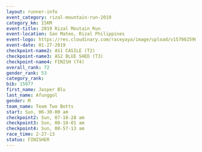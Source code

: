 ```yaml
---
layout: runner-info 
event_category: rizal-mountain-run-2019 
category_km: 15KM 
event-title: 2019 Rizal Moutain Run 
event-location: San Mateo, Rizal Philippines 
event-logo: https://res.cloudinary.com/raceyaya/image/upload/v1570025909/logo/rizal-mountain_gkfete.jpg 
event-date: 01-27-2019 
checkpoint-name2: AS1 CASILE (T2) 
checkpoint-name3: AS2 BLUE SHED (T3) 
checkpoint-name4: FINISH (T4) 
overall_rank: 72
gender_rank: 53
category_rank: 
bib: 15077
first_name: Jasper Blu
last_name: Afunggol
gender: M
team_name: Team Two Botts
start: Sun, 06-30-00 am
checkpoint2: Sun, 07-18-28 am
checkpoint3: Sun, 08-18-01 am
checkpoint4: Sun, 08-57-13 am
race_time: 2-27-13
status: FINISHER
---
```

